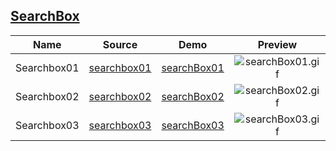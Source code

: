 ## [SearchBox](https://github.com/ajycc20/easy-css-layout/tree/master/searchbox)

|Name|Source|Demo|Preview|
|:---:|:---:|:---:|:---:|
|Searchbox01|[searchbox01](https://github.com/ajycc20/easy-css-layout/blob/master/searchbox/searchbox01.html)|[searchBox01](https://ajycc20.github.io/easy-css-layout/searchbox/searchbox01.html)|![searchBox01.gif](https://i.endpot.com/image/GMAX1/searchbox01.gif)|
|Searchbox02|[searchbox02](https://github.com/ajycc20/easy-css-layout/blob/master/searchbox/searchbox02.html)|[searchBox02](https://ajycc20.github.io/easy-css-layout/searchbox/searchbox02.html)|![searchBox02.gif](https://i.endpot.com/image/LZXAZ/searchbox02.gif)|
|Searchbox03|[searchbox03](https://github.com/ajycc20/easy-css-layout/blob/master/searchbox/searchbox03.html)|[searchBox03](https://ajycc20.github.io/easy-css-layout/searchbox/searchbox03.html)|![searchBox03.gif](https://i.endpot.com/image/PWUV4/searchbox03.gif)|
